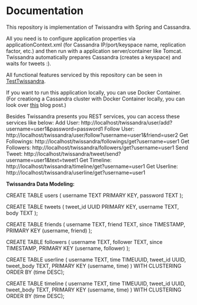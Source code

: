 # Documentation

This repository is implementation of Twissandra with Spring and Cassandra.

All you need is to configure application properties via applicationContext.xml (for Cassandra IP/port/keyspace name, replication factor, etc.) and then run with a application server/container like Tomcat. Twissandra automatically prepares Cassandra (creates a keyspace) and waits for tweets :).

All functional features serviced by this repository can be seen in <a href="https://github.com/cilesizemre/twissandra/blob/master/src/test/java/com/cilesizemre/twissandra/TestTwissandra.java" target="_blank">TestTwissandra</a>.

If you want to run this application locally, you can use Docker Container. (For creationg a Cassandra cluster with Docker Container locally, you can look over <a href="https://emrecilesiz.wordpress.com/2015/12/29/docker-ile-cassandra-cluster-kurulumu/" target="_blank">this</a> blog post.)

Besides Twissandra presents you REST services, you can access these services like below:
Add User: http://localhost/twissandra/user/add?username=user1&password=password1
Follow User: http://localhost/twissandra/user/follow?username=user1&friend=user2
Get Followings: http://localhost/twissandra/followings/get?username=user1
Get Followers: http://localhost/twissandra/followers/get?username=user1
Send Tweet: http://localhost/twissandra/tweet/send?username=user1&text=tweet1
Get Timeline: http://localhost/twissandra/timeline/get?username=user1
Get Userline: http://localhost/twissandra/userline/get?username=user1

<b>Twissandra Data Modeling:</b>

CREATE TABLE users
  ( 
     username TEXT PRIMARY KEY, 
     password TEXT 
  ); 

CREATE TABLE tweets 
  ( 
     tweet_id UUID PRIMARY KEY, 
     username TEXT, 
     body     TEXT 
  ); 

CREATE TABLE friends
  ( 
     username TEXT, 
     friend   TEXT, 
     since    TIMESTAMP, 
     PRIMARY KEY (username, friend) 
  ); 

CREATE TABLE followers 
  ( 
     username TEXT, 
     follower TEXT, 
     since    TIMESTAMP, 
     PRIMARY KEY (username, follower) 
  ); 

CREATE TABLE userline 
  ( 
     username   TEXT, 
     time       TIMEUUID, 
     tweet_id   UUID, 
     tweet_body TEXT, 
     PRIMARY KEY (username, time) 
  ) WITH CLUSTERING ORDER BY (time DESC);

CREATE TABLE timeline
  ( 
     username   TEXT, 
     time       TIMEUUID, 
     tweet_id   UUID, 
     tweet_body TEXT, 
     PRIMARY KEY (username, time) 
  ) WITH CLUSTERING ORDER BY (time DESC);
